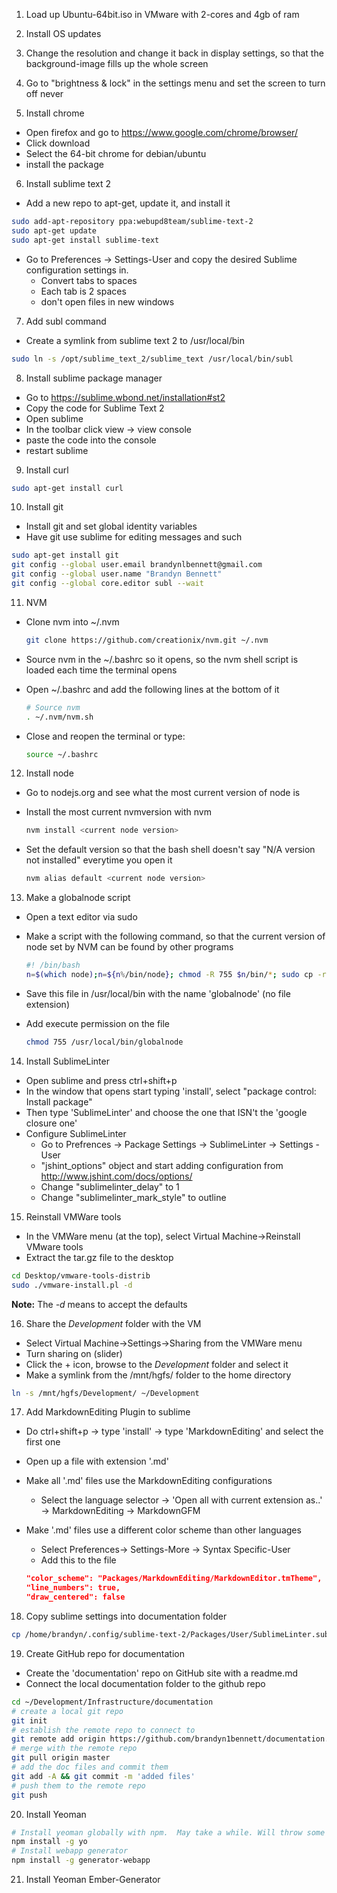 1. Load up Ubuntu-64bit.iso in VMware with 2-cores and 4gb of ram

2. Install OS updates

3. Change the resolution and change it back in display settings, so that the background-image fills up the whole screen

4. Go to "brightness & lock" in the settings menu and set the screen to turn off never

5. Install chrome
  * Open firefox and go to https://www.google.com/chrome/browser/
  * Click download
  * Select the 64-bit chrome for debian/ubuntu
  * install the package

6. Install sublime text 2
  * Add a new repo to apt-get, update it, and install it
   
  ```bash
  sudo add-apt-repository ppa:webupd8team/sublime-text-2
  sudo apt-get update
  sudo apt-get install sublime-text
  ```
  * Go to Preferences -> Settings-User and copy the desired Sublime configuration settings in.
    - Convert tabs to spaces
    - Each tab is 2 spaces
    - don't open files in new windows

7. Add subl command
  * Create a symlink from sublime text 2 to /usr/local/bin
    
  ```bash
  sudo ln -s /opt/sublime_text_2/sublime_text /usr/local/bin/subl
  ```

8. Install sublime package manager
  * Go to https://sublime.wbond.net/installation#st2
  * Copy the code for Sublime Text 2
  * Open sublime
  * In the toolbar click view -> view console
  * paste the code into the console
  * restart sublime

9. Install curl
  
  ```bash
  sudo apt-get install curl
  ```

10. Install git
  * Install git and set global identity variables
  * Have git use sublime for editing messages and such

  ```bash
  sudo apt-get install git
  git config --global user.email brandynlbennett@gmail.com
  git config --global user.name "Brandyn Bennett"
  git config --global core.editor subl --wait
  ```

11. NVM
  * Clone nvm into ~/.nvm
   
    ```bash
    git clone https://github.com/creationix/nvm.git ~/.nvm
    ```
  * Source nvm in the ~/.bashrc so it opens, so the nvm shell script is loaded each time the terminal opens
  * Open ~/.bashrc and add the following lines at the bottom of it
      
    ```bash
    # Source nvm
    . ~/.nvm/nvm.sh
    ```
  * Close and reopen the terminal or type:
  
    ```bash
    source ~/.bashrc
    ```

12. Install node
  * Go to nodejs.org and see what the most current version of node is
  * Install the most current nvmversion with nvm
  
    ```bash
    nvm install <current node version>
    ```
  * Set the default version so that the bash shell doesn't say "N/A version not installed" everytime you open it
    
    ```bash  
    nvm alias default <current node version>
    ```

13. Make a globalnode script
  * Open a text editor via sudo
  * Make a script with the following command, so that the current version of node set by NVM can be found by other programs

    ```bash
    #! /bin/bash
    n=$(which node);n=${n%/bin/node}; chmod -R 755 $n/bin/*; sudo cp -r $n/{bin,lib,share} /usr/local
    ```
  * Save this file in /usr/local/bin with the name 'globalnode' (no file extension)
  * Add execute permission on the file
    
    ```bash
    chmod 755 /usr/local/bin/globalnode
    ```

14. Install SublimeLinter
  * Open sublime and press ctrl+shift+p
  * In the window that opens start typing 'install', select "package control: Install package"
  * Then type 'SublimeLinter' and choose the one that ISN't the 'google closure one'
  * Configure SublimeLinter
    - Go to Prefrences -> Package Settings -> SublimeLinter -> Settings - User
    - "jshint_options" object and start adding configuration from http://www.jshint.com/docs/options/
    - Change "sublimelinter_delay" to 1
    - Change "sublimelinter_mark_style" to outline

15. Reinstall VMWare tools
  * In the VMWare menu (at the top), select Virtual Machine->Reinstall VMware tools
  * Extract the tar.gz file to the desktop

  ```bash
  cd Desktop/vmware-tools-distrib
  sudo ./vmware-install.pl -d
  ```

  **Note:** The *-d* means to accept the defaults

16. Share the *Development* folder with the VM
  * Select Virtual Machine->Settings->Sharing from the VMWare menu
  * Turn sharing on (slider)
  * Click the + icon, browse to the *Development* folder and select it
  * Make a symlink from the /mnt/hgfs/ folder to the home directory

  ```bash
  ln -s /mnt/hgfs/Development/ ~/Development
  ```

17. Add MarkdownEditing Plugin to sublime
  * Do ctrl+shift+p -> type 'install' -> type 'MarkdownEditing' and select the first one
  * Open up a file with extension '.md'
  * Make all '.md' files use the MarkdownEditing configurations 
    - Select the language selector -> 'Open all with current extension as..' -> MarkdownEditing -> MarkdownGFM
  * Make '.md' files use a different color scheme than other languages
    - Select Preferences-> Settings-More -> Syntax Specific-User
    - Add this to the file
  
    ```json
    "color_scheme": "Packages/MarkdownEditing/MarkdownEditor.tmTheme",
    "line_numbers": true,
    "draw_centered": false
    ```

18. Copy sublime settings into documentation folder
  
  ```bash
  cp /home/brandyn/.config/sublime-text-2/Packages/User/SublimeLinter.sublime-settings /mnt/hgfs/Development/infrastructure/documentation/
  ```

19. Create GitHub repo for documentation
  * Create the 'documentation' repo on GitHub site with a readme.md
  * Connect the local documentation folder to the github repo
  
  ```bash
  cd ~/Development/Infrastructure/documentation
  # create a local git repo
  git init
  # establish the remote repo to connect to
  git remote add origin https://github.com/brandyn1bennett/documentation.git
  # merge with the remote repo
  git pull origin master
  # add the doc files and commit them
  git add -A && git commit -m 'added files'
  # push them to the remote repo
  git push
  ```
20. Install Yeoman
  
  ```bash
  # Install yeoman globally with npm.  May take a while. Will throw some errors but it's fine
  npm install -g yo
  # Install webapp generator
  npm install -g generator-webapp
  ```

21. Install Yeoman Ember-Generator

  ```bash
  

